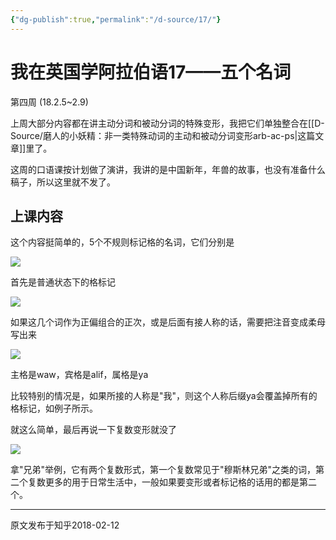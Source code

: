 ```yaml
---
{"dg-publish":true,"permalink":"/d-source/17/"}
---
```


# 我在英国学阿拉伯语17——五个名词

第四周 (18.2.5~2.9)

上周大部分内容都在讲主动分词和被动分词的特殊变形，我把它们单独整合在[[D-Source/磨人的小妖精：非一类特殊动词的主动和被动分词变形arb-ac-ps\|这篇文章]]里了。

  

这周的口语课按计划做了演讲，我讲的是中国新年，年兽的故事，也没有准备什么稿子，所以这里就不发了。


## 上课内容

这个内容挺简单的，5个不规则标记格的名词，它们分别是

![](https://pic1.zhimg.com/80/v2-9099523faf8c495cc718da4045604654_720w.webp)

  

首先是普通状态下的格标记

![](https://pic1.zhimg.com/80/v2-c8afe099861b8f8a51cfb1a80783ffe4_720w.webp)

  

如果这几个词作为正偏组合的正次，或是后面有接人称的话，需要把注音变成柔母写出来

![](https://pic4.zhimg.com/80/v2-73e746fc9f7797ac3ff18f399016ba77_720w.webp)

主格是waw，宾格是alif，属格是ya

  

比较特别的情况是，如果所接的人称是"我"，则这个人称后缀ya会覆盖掉所有的格标记，如例子所示。

  

就这么简单，最后再说一下复数变形就没了

![](https://pic3.zhimg.com/80/v2-0daab7e94449819e786887f7c7918246_720w.webp)

拿"兄弟"举例，它有两个复数形式，第一个复数常见于"穆斯林兄弟"之类的词，第二个复数更多的用于日常生活中，一般如果要变形或者标记格的话用的都是第二个。

---
原文发布于知乎2018-02-12